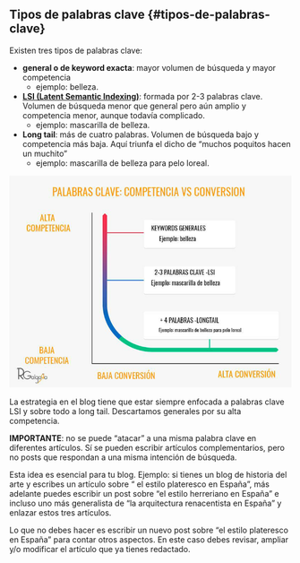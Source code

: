 ## Tipos de palabras clave {#tipos-de-palabras-clave}

Existen tres tipos de palabras clave:

* **general o de keyword exacta**: mayor volumen de búsqueda y mayor competencia
  * ejemplo: belleza.
* **[LSI (Latent Semantic Indexing)](https://www.ondho.com/lsi-que-es-como-mejora-contenidos/)**: formada por 2-3 palabras clave. Volumen de búsqueda menor que general pero aún amplio y competencia menor, aunque todavía complicado.
  * ejemplo: mascarilla de belleza.
* **Long tail**: más de cuatro palabras. Volumen de búsqueda bajo y competencia más baja. Aquí triunfa el dicho de “muchos poquitos hacen un muchito”
  * ejemplo: mascarilla de belleza para pelo loreal.

![](/img/image50.png)

La estrategia en el blog tiene que estar siempre enfocada a palabras clave LSI y sobre todo a long tail. Descartamos generales por su alta competencia.

**IMPORTANTE**: no se puede “atacar” a una misma palabra clave en diferentes artículos. Sí se pueden escribir artículos complementarios, pero no posts que respondan a una misma intención de búsqueda.

Esta idea es esencial para tu blog. Ejemplo: si tienes un blog de historia del arte y escribes un artículo sobre “ el estilo plateresco en España”, más adelante puedes escribir un post sobre “el estilo herreriano en España” e incluso uno más generalista de “la arquitectura renacentista en España” y enlazar estos tres artículos.

Lo que no debes hacer es escribir un nuevo post sobre “el estilo plateresco en España” para contar otros aspectos. En este caso debes revisar, ampliar  y/o  modificar el artículo que ya tienes redactado.